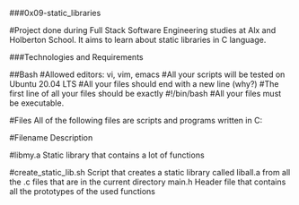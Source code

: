 ###0x09-static_libraries

#Project done during Full Stack Software Engineering studies at Alx and Holberton School. It aims to learn about static libraries in C language.

###Technologies and Requirements

##Bash
#Allowed editors: vi, vim, emacs
#All your scripts will be tested on Ubuntu 20.04 LTS
#All your files should end with a new line (why?)
#The first line of all your files should be exactly #!/bin/bash
#All your files must be executable.

#Files All of the following files are scripts and programs written in C:

#Filename Description 

#libmy.a Static library that contains a lot of functions 

#create_static_lib.sh Script that creates a static library called liball.a from all the .c files that are in the current directory main.h Header file that contains all the prototypes of the used functions
